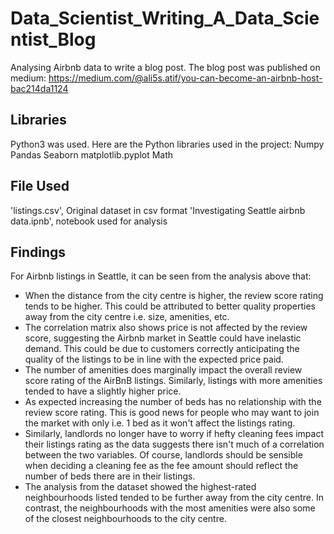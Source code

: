 # Data_Scientist_Writing_A_Data_Scientist_Blog
Analysing Airbnb data to write a blog post. The blog post was published on medium: https://medium.com/@ali5s.atif/you-can-become-an-airbnb-host-bac214da1124

## Libraries
Python3 was used. Here are the Python libraries used in the project:
Numpy
Pandas
Seaborn
matplotlib.pyplot
Math

## File Used
'listings.csv', Original dataset in csv format
'Investigating Seattle airbnb data.ipnb', notebook used for analysis

## Findings
For Airbnb listings in Seattle, it can be seen from the analysis above that:
- When the distance from the city centre is higher, the review score rating tends to be higher. This could be attributed to better quality properties away from the city centre i.e. size, amenities, etc.
- The correlation matrix also shows price is not affected by the review score, suggesting the Airbnb market in Seattle could have inelastic demand. This could be due to customers correctly anticipating the quality of the listings to be in line with the expected price paid.
- The number of amenities does marginally impact the overall review score rating of the AirBnB listings. Similarly, listings with more amenities tended to have a slightly higher price.
- As expected increasing the number of beds has no relationship with the review score rating. This is good news for people who may want to join the market with only i.e. 1 bed as it won't affect the listings rating.
- Similarly, landlords no longer have to worry if hefty cleaning fees impact their listings rating as the data suggests there isn't much of a correlation between the two variables. Of course, landlords should be sensible when deciding a cleaning fee as the fee amount should reflect the number of beds there are in their listings.
- The analysis from the dataset showed the highest-rated neighbourhoods listed tended to be further away from the city centre. In contrast, the neighbourhoods with the most amenities were also some of the closest neighbourhoods to the city centre.
